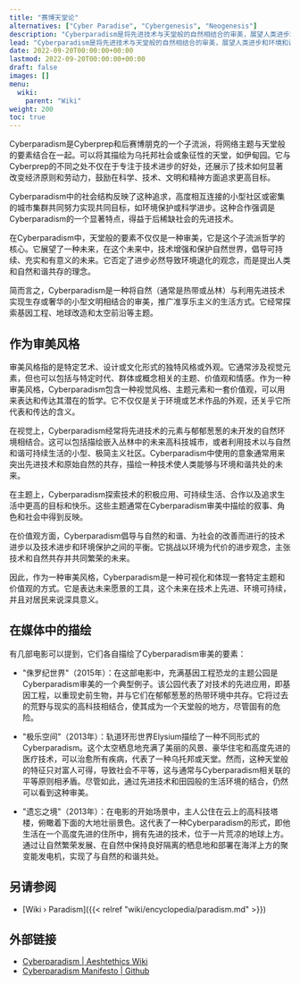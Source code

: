 ```yaml
---
title: "赛博天堂论"
alternatives: ["Cyber Paradise", "Cybergenesis", "Neogenesis"]
description: "Cyberparadism是将先进技术与天堂般的自然相结合的审美，展望人类进步和环境和谐可持续共存的未来。"
lead: "Cyberparadism是将先进技术与天堂般的自然相结合的审美，展望人类进步和环境和谐可持续共存的未来。"
date: 2022-09-20T00:00:00+00:00
lastmod: 2022-09-20T00:00:00+00:00
draft: false
images: []
menu:
  wiki:
    parent: "Wiki"
weight: 200
toc: true
---
```


Cyberparadism是Cyberprep和后赛博朋克的一个子流派，将网络主题与天堂般的要素结合在一起。可以将其描绘为乌托邦社会或象征性的天堂，如伊甸园。它与Cyberprep的不同之处不仅在于专注于技术进步的好处，还展示了技术如何显著改变经济原则和劳动力，鼓励在科学、技术、文明和精神方面追求更高目标。

Cyberparadism中的社会结构反映了这种追求，高度相互连接的小型社区或密集的城市集群共同努力实现共同目标，如环境保护或科学进步。这种合作强调是Cyberparadism的一个显著特点，得益于后稀缺社会的先进技术。

在Cyberparadism中，天堂般的要素不仅仅是一种审美，它是这个子流派哲学的核心。它展望了一种未来，在这个未来中，技术增强和保护自然世界，倡导可持续、充实和有意义的未来。它否定了进步必然导致环境退化的观念，而是提出人类和自然和谐共存的理念。

简而言之，Cyberparadism是一种将自然（通常是热带或丛林）与利用先进技术实现生存或奢华的小型文明相结合的审美，推广准享乐主义的生活方式。它经常探索基因工程、地球改造和太空前沿等主题。

## 作为审美风格

审美风格指的是特定艺术、设计或文化形式的独特风格或外观。它通常涉及视觉元素，但也可以包括与特定时代、群体或概念相关的主题、价值观和情感。作为一种审美风格，Cyberparadism包含一种视觉风格、主题元素和一套价值观，可以用来表达和传达其潜在的哲学。它不仅仅是关于环境或艺术作品的外观，还关乎它所代表和传达的含义。

在视觉上，Cyberparadism经常将先进技术的元素与郁郁葱葱的未开发的自然环境相结合。这可以包括描绘嵌入丛林中的未来高科技城市，或者利用技术以与自然和谐可持续生活的小型、极简主义社区。Cyberparadism中使用的意象通常用来突出先进技术和原始自然的共存，描绘一种技术使人类能够与环境和谐共处的未来。

在主题上，Cyberparadism探索技术的积极应用、可持续生活、合作以及追求生活中更高的目标和快乐。这些主题通常在Cyberparadism审美中描绘的叙事、角色和社会中得到反映。

在价值观方面，Cyberparadism倡导与自然的和谐、为社会的改善而进行的技术进步以及技术进步和环境保护之间的平衡。它挑战以环境为代价的进步观念，主张技术和自然共存并共同繁荣的未来。

因此，作为一种审美风格，Cyberparadism是一种可视化和体现一套特定主题和价值观的方式。它是表达未来愿景的工具，这个未来在技术上先进、环境可持续，并且对居民来说深具意义。

## 在媒体中的描绘

有几部电影可以提到，它们各自描绘了Cyberparadism审美的要素：

- "侏罗纪世界"（2015年）：在这部电影中，充满基因工程恐龙的主题公园是Cyberparadism审美的一个典型例子。该公园代表了对技术的先进应用，即基因工程，以重现史前生物，并与它们在郁郁葱葱的热带环境中共存。它将过去的荒野与现实的高科技相结合，使其成为一个天堂般的地方，尽管固有的危险。

- "极乐空间"（2013年）：轨道环形世界Elysium描绘了一种不同形式的Cyberparadism。这个太空栖息地充满了美丽的风景、豪华住宅和高度先进的医疗技术，可以治愈所有疾病，代表了一种乌托邦或天堂。然而，这种天堂般的特征只对富人可得，导致社会不平等，这与通常与Cyberparadism相关联的平等原则相矛盾。尽管如此，通过先进技术和田园般的生活环境的结合，仍然可以看到这种审美。

- "遗忘之境"（2013年）：在电影的开始场景中，主人公住在云上的高科技塔楼，俯瞰着下面的大地壮丽景色。这代表了一种Cyberparadism的形式，即他生活在一个高度先进的住所中，拥有先进的技术，位于一片荒凉的地球上方。通过让自然繁荣发展、在自然中保持良好隔离的栖息地和部署在海洋上方的聚变能发电机，实现了与自然的和谐共处。

## 另请参阅

- [Wiki › Paradism]({{< relref "wiki/encyclopedia/paradism.md" >}})

## 外部链接

- [Cyberparadism | Aeshtethics Wiki](https://aesthetics.fandom.com/wiki/Cyberparadism)
- [Cyberparadism Manifesto | Github](https://github.com/zarazinsfuss/cyberparadism-manifesto/blob/main/README.md)
